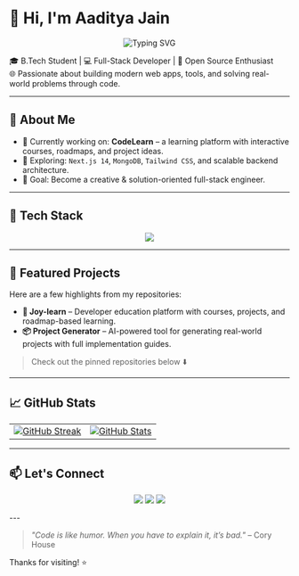 # 👋 Hi, I'm Aaditya Jain

<p align="center">
  <img src="https://readme-typing-svg.herokuapp.com?font=Fira+Code&duration=4000&pause=1000&center=true&vCenter=true&width=435&lines=Full-Stack+Web+Developer;Tech+Explorer+%F0%9F%9A%80;Creative+Problem+Solver;Lifelong+Learner+%F0%9F%93%9A" alt="Typing SVG" />
</p>

<!-- Classic header with modern tone -->

🎓 B.Tech Student | 💻 Full-Stack Developer | 🚀 Open Source Enthusiast  
🌐 Passionate about building modern web apps, tools, and solving real-world problems through code.

---

## 🚀 About Me

- 🔭 Currently working on: **CodeLearn** – a learning platform with interactive courses, roadmaps, and project ideas.
- 🌱 Exploring: `Next.js 14`, `MongoDB`, `Tailwind CSS`, and scalable backend architecture.
- 🎯 Goal: Become a creative & solution-oriented full-stack engineer.

---

## 🧰 Tech Stack

<p align="center">
  <img src="https://skillicons.dev/icons?i=js,ts,python,react,nextjs,nodejs,express,mongodb,mysql,tailwind,html,css,figma,vscode,git,github" />
</p>


---

## 📘 Featured Projects

Here are a few highlights from my repositories:

- **🔧 Joy-learn** – Developer education platform with courses, projects, and roadmap-based learning.
- **📦 Project Generator** – AI-powered tool for generating real-world projects with full implementation guides.

> Check out the pinned repositories below ⬇️

---

## 📈 GitHub Stats
<table>
  <tr>
    <td>
      <a href="https://github.com/Aadityajain01">
        <img src="https://github-readme-streak-stats.herokuapp.com/?user=Aadityajain01&theme=default" alt="GitHub Streak" />
      </a>
    </td>
    <td>
      <a href="https://github.com/Aadityajain01">
        <img src="https://github-readme-stats.vercel.app/api?username=Aadityajain01&show_icons=true&theme=default" alt="GitHub Stats" />
      </a>
    </td>
  </tr>
</table>



---

## 📫 Let's Connect

<p align="center">
  <a href="mailto:jaaditya832@gmail.com"><img src="https://img.shields.io/badge/Email-%23ea4335.svg?&style=for-the-badge&logo=gmail&logoColor=white" /></a>
  <a href="[https://www.linkedin.com/in/aaditya-jain-0b619b264]" target="_blank"><img src="https://img.shields.io/badge/LinkedIn-%230077B5.svg?&style=for-the-badge&logo=linkedin&logoColor=white" /></a>
  <a href="https://github.com/Aadityajain01" target="_blank"><img src="https://img.shields.io/badge/GitHub-%2312100E.svg?&style=for-the-badge&logo=github&logoColor=white" /></a>
</p>
---

> _"Code is like humor. When you have to explain it, it’s bad."_ – Cory House

Thanks for visiting! ⭐  

